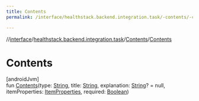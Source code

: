 ```yaml
---
title: Contents
permalink: /interface/healthstack.backend.integration.task/-contents/-contents.html

---
```

//[interface](../../../index.html)/[healthstack.backend.integration.task](../index.html)/[Contents](index.html)/[Contents](-contents.html)



# Contents



[androidJvm]\
fun [Contents](-contents.html)(type: [String](https://kotlinlang.org/api/latest/jvm/stdlib/kotlin/-string/index.html), title: [String](https://kotlinlang.org/api/latest/jvm/stdlib/kotlin/-string/index.html), explanation: [String](https://kotlinlang.org/api/latest/jvm/stdlib/kotlin/-string/index.html)? = null, itemProperties: [ItemProperties](../-item-properties/index.html), required: [Boolean](https://kotlinlang.org/api/latest/jvm/stdlib/kotlin/-boolean/index.html))




